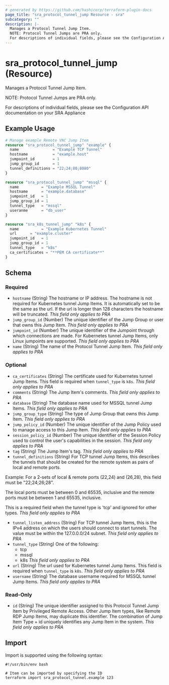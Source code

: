 ```yaml
---
# generated by https://github.com/hashicorp/terraform-plugin-docs
page_title: "sra_protocol_tunnel_jump Resource - sra"
subcategory: ""
description: |-
  Manages a Protocol Tunnel Jump Item.
  NOTE: Protocol Tunnel Jumps are PRA only.
  For descriptions of individual fields, please see the Configuration API documentation on your SRA Appliance
---
```


# sra_protocol_tunnel_jump (Resource)

Manages a Protocol Tunnel Jump Item.

NOTE: Protocol Tunnel Jumps are PRA only.

For descriptions of individual fields, please see the Configuration API documentation on your SRA Appliance

## Example Usage

```terraform
# Manage example Remote VNC Jump Item
resource "sra_protocol_tunnel_jump" "example" {
  name               = "Example TCP Tunnel"
  hostname           = "example.host"
  jumpoint_id        = 1
  jump_group_id      = 1
  tunnel_definitions = "22;24;80;8080"
}

resource "sra_protocol_tunnel_jump" "mssql" {
  name          = "Example MSSQL Tunnel"
  hostname      = "example.database"
  jumpoint_id   = 1
  jump_group_id = 1
  tunnel_type   = "mssql"
  useranme      = "db_user"
}

resource "sra_k8s_tunnel_jump" "k8s" {
  name          = "Example Kubernetes Tunnel"
  url      = "example.cluster"
  jumpoint_id   = 1
  jump_group_id = 1
  tunnel_type   = "k8s"
  ca_certificates = "**PEM CA certificate**"
}
```

<!-- schema generated by tfplugindocs -->
## Schema

### Required

- `hostname` (String) The hostname or IP address. The hostname is not required for Kubernetes tunnel Jump Items. It is automatically set to be the same as the url. If the url is longer than 128 characters the hostname will be truncated. _This field only applies to PRA_
- `jump_group_id` (Number) The unique identifier of the Jump Group or user that owns this Jump Item. _This field only applies to PRA_
- `jumpoint_id` (Number) The unique identifier of the Jumpoint through which connections are made. For Kubernetes tunnel Jump Items, only Linux jumpoints are supported. _This field only applies to PRA_
- `name` (String) The name of the Protocol Tunnel Jump Item. _This field only applies to PRA_

### Optional

- `ca_certificates` (String) The certificate used for Kubernetes tunnel Jump Items. This field is required when `tunnel_type` is `k8s`. _This field only applies to PRA_
- `comments` (String) The Jump Item's comments. _This field only applies to PRA_
- `database` (String) The database name used for MSSQL tunnel Jump Items. _This field only applies to PRA_
- `jump_group_type` (String) The type of Jump Group that owns this Jump Item. _This field only applies to PRA_
- `jump_policy_id` (Number) The unique identifier of the Jump Policy used to manage access to this Jump Item. _This field only applies to PRA_
- `session_policy_id` (Number) The unique identifier of the Session Policy used to control the user's capabilities in the session. _This field only applies to PRA_
- `tag` (String) The Jump Item's tag. _This field only applies to PRA_
- `tunnel_definitions` (String) For TCP tunnel Jump Items, this describes the tunnels that should be created for the remote system as pairs of local and remote ports.

Example: For a 2-sets of local & remote ports (22,24) and (26,28), this field must be "22;24;26;28".

The local ports must be between 0 and 65535, inclusive and the remote ports must be between 1 and 65535, inclusive.

This is a required field when the tunnel type is 'tcp' and ignored for other types.
 _This field only applies to PRA_
- `tunnel_listen_address` (String) For TCP tunnel Jump Items, this is the IPv4 address on which the users should connect to start tunnels. The value must be within the 127.0.0.0/24 subnet. _This field only applies to PRA_
- `tunnel_type` (String) One of the following:
  * tcp
  * mssql
  * k8s
 _This field only applies to PRA_
- `url` (String) The url used for Kubernetes tunnel Jump Items. This field is required when `tunnel_type` is `k8s`. _This field only applies to PRA_
- `username` (String) The database username required for MSSQL tunnel Jump Items. _This field only applies to PRA_

### Read-Only

- `id` (String) The unique identifier assigned to this Protocol Tunnel Jump Item by Privileged Remote Access. Other Jump Item types, like Remote RDP Jump Items, may duplicate this identifier. The combination of Jump Item Type + id uniquely identifies any Jump Item in the system.
 _This field only applies to PRA_

## Import

Import is supported using the following syntax:

```shell
#!/usr/bin/env bash

# Item can be imported by specifying the ID
terraform import sra_protocol_tunnel.example 123
```
